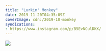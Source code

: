 ```yaml
---
title: "Lurkin' Monkey"
date: 2019-11-20T04:35:09Z
coverImage: cdn:/2019-10-monkey
syndications:
- https://www.instagram.com/p/B5EvNCulDKX/
---
```


![](cdn:/2019-10-monkey?class=fw)
